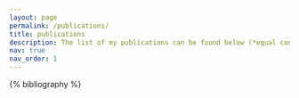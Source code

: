 ```yaml
---
layout: page
permalink: /publications/
title: publications
description: The list of my publications can be found below (*equal contribution). Check my [Scholar](https://scholar.google.com/citations?user=M_OS-3kAAAAJ) for an updated list.
nav: true
nav_order: 1
---
```


<!-- _pages/publications.md -->
<div class="publications">

{% bibliography %}

</div>
